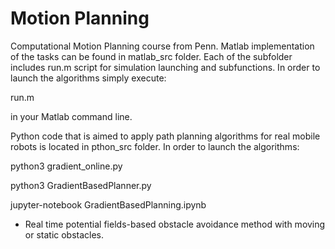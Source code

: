 # Motion Planning
Computational Motion Planning course from Penn. Matlab implementation of the tasks can be found in matlab_src folder.
Each of the subfolder includes run.m script for simulation launching and subfunctions.
In order to launch the algorithms simply execute:

run.m

in your Matlab command line.

Python code that is aimed to apply path planning algorithms for real mobile robots is located in pthon_src folder.
In order to launch the algorithms:

python3 gradient_online.py

python3 GradientBasedPlanner.py

jupyter-notebook GradientBasedPlanning.ipynb

- Real time potential fields-based obstacle avoidance method with moving or static obstacles.

